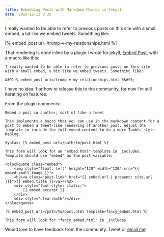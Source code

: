 ```yaml
---
title: Embedding Posts with Markdown Macros in Jekyll
date: 2016-12-13 8:30
---
```


I really wanted to be able to refer to previous posts on this site with a small embed, a bit like we embed tweets. Something like:

[% embed_post url=/trump-v-my-relationships.html %]

That rendering is done inline by a plugin I wrote for jekyll, [Embed Post][plugin], with a macro like this:

```
I really wanted to be able to refer to previous posts on this site with a small embed, a bit like we embed tweets. Something like:

&#91;% embed_post url=/trump-v-my-relationships.html %&#93;
```

I have no idea if or how to release this to the community, for now I'm still iterating on features.

From the plugin comments:

	Embed a post in another, sort of like a tweet
	
	This implements a macro that you can use in the markdown content for a post to embed a tweet-like rendering of another post. Adjust the template to include the full embed.content to do a more Tumblr-style Reblog.
	
	Syntax: [% embed_post url=/path/to/post.html %]
	
	This form will look for an "embed.html" template in _includes. Template should use "embed" as the post variable:
	
	<blockquote class="embed">
	    <img style="float: left" height="120" width="120" src="{{ embed.small_image }}">
	    <h2><a class="post-link" href="{{ embed.url | prepend: site.url }}}">{{ embed.title }}</a></h2>
	    <div style="font-style: italic;">
	        {{ embed.excerpt }}
	    </div>
	    <div style="clear:both"></div>
	</blockquote>
	
	[% embed_post url=/path/to/post.html template=fancy_embed.html %]
	
	This form will look for "fancy_embed.html" in _includes.

Would love to have feedback from the community. Tweet or [email me](mailto:steveivy@gmail.com)!

[plugin]: https://gitlab.com/steveivy/steveivy.gitlab.io/blob/master/_plugins/embed_post.rb



